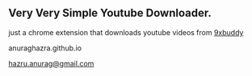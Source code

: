 ## Very Very Simple Youtube Downloader.

just a chrome extension that downloads youtube videos from [9xbuddy](https://9xbuddy.org/)

anuraghazra.github.io

hazru.anurag@gmail.com